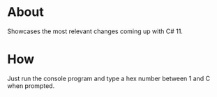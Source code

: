 # About
Showcases the most relevant changes coming up with C# 11.

# How
Just run the console program and type a hex number between 1 and C when prompted.
